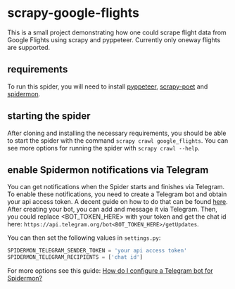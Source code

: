 # scrapy-google-flights
This is a small project demonstrating how one could scrape flight data from Google Flights using scrapy and pyppeteer.
Currently only oneway flights are supported.

## requirements
To run this spider, you will need to install [pyppeteer](https://pypi.org/project/pyppeteer/), [scrapy-poet](https://pypi.org/project/scrapy-poet/) and [spidermon](https://pypi.org/project/spidermon/).

## starting the spider
After cloning and installing the necessary requirements, you should be able to start the spider with the command `scrapy crawl google_flights`. 
You can see more options for running the spider with `scrapy crawl --help`.

## enable Spidermon notifications via Telegram
You can get notifications when the Spider starts and finishes via Telegram. 
To enable these notifications, you need to create a Telegram bot and obtain your api access token. 
A decent guide on how to do that can be found [here](https://www.siteguarding.com/en/how-to-get-telegram-bot-api-token).
After creating your bot, you can add and message it via Telegram. Then, you could replace <BOT_TOKEN_HERE> with your token and get the chat id here: `https://api.telegram.org/bot<BOT_TOKEN_HERE>/getUpdates`.

You can then set the following values in `settings.py`:
```python
SPIDERMON_TELEGRAM_SENDER_TOKEN = 'your api access token'
SPIDERMON_TELEGRAM_RECIPIENTS = ['chat id']
```

For more options see this guide: [How do I configure a Telegram bot for Spidermon?](https://spidermon.readthedocs.io/en/latest/howto/configuring-telegram-for-spidermon.html#steps)
